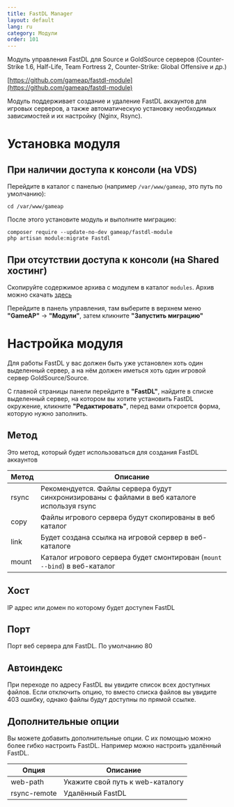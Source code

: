 ```yaml
---
title: FastDL Manager
layout: default
lang: ru
category: Модули
order: 101
---
```


Модуль управления FastDL для Source и GoldSource серверов (Counter-Strike 1.6, Half-Life, Team Fortress 2, 
Counter-Strike: Global Offensive и др.)

[https://github.com/gameap/fastdl-module](https://github.com/gameap/fastdl-module)

Модуль поддерживает создание и удаление FastDL аккаунтов для игровых серверов, а также
автоматическую установку необходимых зависимостей и их настройку (Nginx, Rsync).

# Установка модуля

## При наличии доступа к консоли (на VDS)

Перейдите в каталог с панелью (например `/var/www/gameap`, это путь по умолчанию):
```
cd /var/www/gameap
```

После этого установите модуль и выполните миграцию:
```
composer require --update-no-dev gameap/fastdl-module
php artisan module:migrate Fastdl
```

## При отсутствии доступа к консоли (на Shared хостинг)

Скопируйте содержимое архива с модулем в каталог `modules`. Архив можно скачать [здесь](https://github.com/gameap/fastdl-module/archive/master.zip)

Перейдите в панель управления, там выберите в верхнем меню **"GameAP"** -> **"Модули"**, затем кликните **"Запустить миграцию"**

# Настройка модуля

Для работы FastDL у вас должен быть уже установлен хоть один выделенный сервер, а 
на нём должен иметься хоть один игровой сервер GoldSource/Source.

С главной страницы панели перейдите в **"FastDL"**, найдите в списке выделенный сервер, на котором вы хотите установить
FastDL окружение, кликните **"Редактировать"**, перед вами откроется форма, которую нужно заполнить.

## Метод

Это метод, который будет использоваться для создания FastDL аккаунтов

| Метод  | Описание                                  |
| ------ | ----------------------------------------- |
| rsync  | Рекомендуется. Файлы сервера будут синхронизированы с файлами в веб каталоге используя rsync
| copy   | Файлы игрового сервера будут скопированы в веб каталог
| link   | Будет создана ссылка на игровой сервер в веб-каталоге
| mount  | Каталог игрового сервера будет смонтирован (`mount --bind`) в веб-каталог 

## Хост

IP адрес или домен по которому будет доступен FastDL

## Порт

Порт веб сервера для FastDL. По умолчанию 80

## Автоиндекс

При переходе по адресу FastDL вы увидите список всех доступных файлов. 
Если отключить опцию, то вместо списка файлов вы увидите 403 ошибку, однако файлы будут доступны по прямой ссылке.

## Дополнительные опции

Вы можете добавить дополнительные опции. С их помощью можно более гибко настроить FastDL. 
Например можно настроить удалённый FastDL.

| Опция         | Описание                                  |
| ------------- | ----------------------------------------- |
| web-path      | Укажите свой путь к web-каталогу
| rsync-remote  | Удалённый FastDL